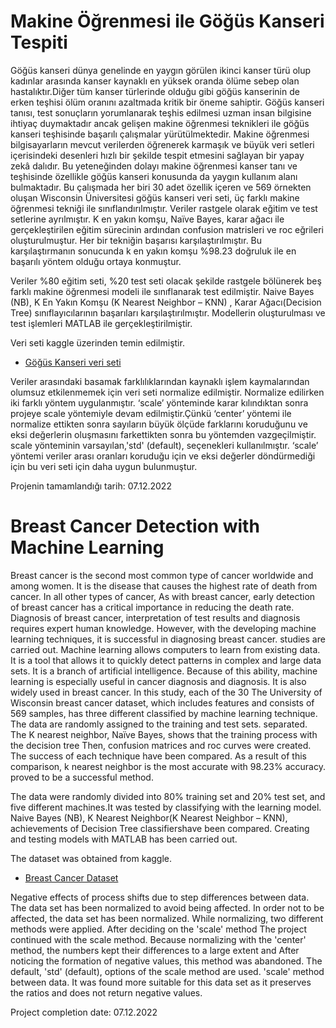 # Makine Öğrenmesi ile Göğüs Kanseri Tespiti
  Göğüs kanseri dünya genelinde en yaygın görülen ikinci kanser türü olup kadınlar arasında
kanser kaynaklı en yüksek oranda ölüme sebep olan hastalıktır.Diğer tüm kanser türlerinde
olduğu gibi göğüs kanserinin de erken teşhisi ölüm oranını azaltmada kritik bir öneme sahiptir.
Göğüs kanseri tanısı, test sonuçların yorumlanarak teşhis edilmesi uzman insan bilgisine ihtiyaç
duymaktadır ancak gelişen makine öğrenmesi teknikleri ile göğüs kanseri teşhisinde başarılı
çalışmalar yürütülmektedir. Makine öğrenmesi bilgisayarların mevcut verilerden öğrenerek
karmaşık ve büyük veri setleri içerisindeki desenleri hızlı bir şekilde tespit etmesini sağlayan bir
yapay zekâ dalıdır. Bu yeteneğinden dolayı makine öğrenmesi kanser tanı ve teşhisinde özellikle
göğüs kanseri konusunda da yaygın kullanım alanı bulmaktadır. Bu çalışmada her biri 30 adet
özellik içeren ve 569 örnekten oluşan Wisconsin Üniversitesi göğüs kanseri veri seti, üç farklı
makine öğrenmesi tekniği ile sınıflandırılmıştır. Veriler rastgele olarak eğitim ve test setlerine
ayrılmıştır. K en yakın komşu, Naïve Bayes, karar ağacı ile gerçekleştirilen eğitim sürecinin
ardından confusion matrisleri ve roc eğrileri oluşturulmuştur. Her bir tekniğin başarısı
karşılaştırılmıştır. Bu karşılaştırmanın sonucunda k en yakın komşu %98.23 doğruluk ile en
başarılı yöntem olduğu ortaya konmuştur.


  Veriler %80 eğitim seti, %20 test seti olacak şekilde rastgele bölünerek beş farklı makine
öğrenmesi modeli ile sınıflanarak test edilmiştir. Naive Bayes (NB), K En Yakın Komşu
(K Nearest Neighbor – KNN) , Karar Ağacı(Decision Tree) sınıflayıcılarının başarıları
karşılaştırılmıştır. Modellerin oluşturulması ve test işlemleri MATLAB ile
gerçekleştirilmiştir.
  
  Veri seti kaggle üzerinden temin edilmiştir.
+ [Göğüs Kanseri veri seti](https://www.kaggle.com/datasets/yasserh/breast-cancer-dataset)


Veriler arasındaki basamak farklılıklarından kaynaklı işlem kaymalarından olumsuz
etkilenmemek için veri seti normalize edilmiştir. Normalize edilirken iki farklı yöntem uygulanmıştır. ‘scale’ yönteminde karar kılındıktan sonra
projeye scale yöntemiyle devam edilmiştir.Çünkü ‘center’ yöntemi ile normalize ettikten sonra sayıların büyük ölçüde farklarını koruduğunu ve
eksi değerlerin oluşmasını farkettikten sonra bu yöntemden vazgeçilmiştir.
scale yönteminin varsayılan,'std' (default), seçenekleri kullanılmıştır. ‘scale’ yöntemi veriler arası
oranları koruduğu için ve eksi değerler döndürmediği için bu veri seti için daha uygun bulunmuştur.

Projenin tamamlandığı tarih: 07.12.2022


# Breast Cancer Detection with Machine Learning

Breast cancer is the second most common type of cancer worldwide and among women.
It is the disease that causes the highest rate of death from cancer. In all other types of cancer,
As with breast cancer, early detection of breast cancer has a critical importance in reducing the death rate.
Diagnosis of breast cancer, interpretation of test results and diagnosis requires expert human knowledge.
However, with the developing machine learning techniques, it is successful in diagnosing breast cancer.
studies are carried out. Machine learning allows computers to learn from existing data.
It is a tool that allows it to quickly detect patterns in complex and large data sets.
It is a branch of artificial intelligence. Because of this ability, machine learning is especially useful in cancer diagnosis and diagnosis.
It is also widely used in breast cancer. In this study, each of the 30
The University of Wisconsin breast cancer dataset, which includes features and consists of 569 samples, has three different
classified by machine learning technique. The data are randomly assigned to the training and test sets.
separated. The K nearest neighbor, Naïve Bayes, shows that the training process with the decision tree
Then, confusion matrices and roc curves were created. The success of each technique
have been compared. As a result of this comparison, k nearest neighbor is the most accurate with 98.23% accuracy.
proved to be a successful method.

The data were randomly divided into 80% training set and 20% test set, and five different machines.It was tested by classifying with the learning model. Naive Bayes (NB), K Nearest Neighbor(K Nearest Neighbor – KNN), achievements of Decision Tree classifiershave been compared. Creating and testing models with MATLAB has been carried out.
  
  The dataset was obtained from kaggle.
+ [Breast Cancer Dataset](https://www.kaggle.com/datasets/yasserh/breast-cancer-dataset)


Negative effects of process shifts due to step differences between data. The data set has been normalized to avoid being affected.
In order not to be affected, the data set has been normalized. While normalizing, two different methods were applied. After deciding on the 'scale' method
The project continued with the scale method. Because normalizing with the 'center' method, the numbers kept their differences to a large extent and
After noticing the formation of negative values, this method was abandoned. The default, 'std' (default), options of the scale method are used. 'scale' method between data. It was found more suitable for this data set as it preserves the ratios and does not return negative values.

Project completion date: 07.12.2022

